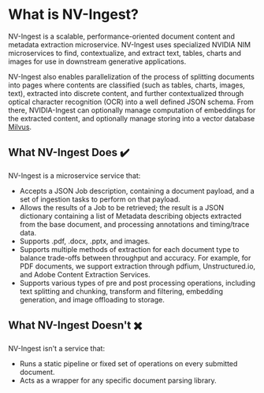 # What is NV-Ingest?

NV-Ingest is a scalable, performance-oriented document content and metadata extraction microservice. NV-Ingest uses specialized NVIDIA NIM microservices to find, contextualize, and extract text, tables, charts and images for use in downstream generative applications.

NV-Ingest also enables parallelization of the process of splitting documents into pages where contents are classified (such as tables, charts, images, text), extracted into discrete content, and further contextualized through optical character recognition (OCR) into a well defined JSON schema. From there, NVIDIA-Ingest can optionally manage computation of embeddings for the extracted content, and optionally manage storing into a vector database [Milvus](https://milvus.io/).


## What NV-Ingest Does ✔️

NV-Ingest is a microservice service that:

- Accepts a JSON Job description, containing a document payload, and a set of ingestion tasks to perform on that payload.
- Allows the results of a Job to be retrieved; the result is a JSON dictionary containing a list of Metadata describing objects extracted from the base document, and processing annotations and timing/trace data.
- Supports .pdf, .docx, .pptx, and images.
- Supports multiple methods of extraction for each document type to balance trade-offs between throughput and accuracy. For example, for PDF documents, we support extraction through pdfium, Unstructured.io, and Adobe Content Extraction Services.
- Supports various types of pre and post processing operations, including text splitting and chunking, transform and filtering, embedding generation, and image offloading to storage.

## What NV-Ingest Doesn't ✖️

NV-Ingest isn't a service that:

- Runs a static pipeline or fixed set of operations on every submitted document.
- Acts as a wrapper for any specific document parsing library.
